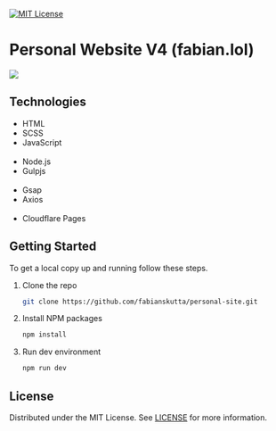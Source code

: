 [![MIT License][license-shield]][license-url]

# Personal Website V4 (fabian.lol)

![][product-screenshot]

## Technologies
* HTML
* SCSS
* JavaScript
<br></br>
* Node.js
* Gulpjs
<br></br>
* Gsap
* Axios
<br></br>
* Cloudflare Pages

## Getting Started

To get a local copy up and running follow these steps.

1. Clone the repo
   ```sh
   git clone https://github.com/fabianskutta/personal-site.git
   ```
2. Install NPM packages
   ```sh
   npm install
   ```
3. Run dev environment
   ```sh
   npm run dev
   ```

## License

Distributed under the MIT License. See [LICENSE](https://github.com/fabianskutta/personal-site/blob/main/LICENSE) for more information.

[license-shield]: https://img.shields.io/github/license/fabianskutta/personal-site.svg?style=for-the-badge
[license-url]: https://github.com/fabianskutta/personal-site/blob/main/LICENSE
[product-screenshot]: https://cdn.fabian.lol/github/personal-site.png

